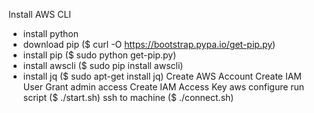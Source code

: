 Install AWS CLI
   * install python
   * download pip ($ curl -O https://bootstrap.pypa.io/get-pip.py)
   * install pip ($ sudo python get-pip.py)
   * install awscli ($ sudo pip install awscli)
   * install jq ($ sudo apt-get install jq)
Create AWS Account
Create IAM User
Grant admin access
Create IAM Access Key
aws configure
run script ($ ./start.sh)
ssh to machine ($ ./connect.sh)
